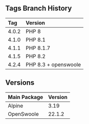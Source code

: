 ## Tags Branch History

 Tag   | Version              
:------|:---------------------
 4.0.2 | PHP 8                
 4.1.0 | PHP 8.1              
 4.1.1 | PHP 8.1.7            
 4.1.5 | PHP 8.2              
 4.2.4 | PHP 8.3 + openswoole 

## Versions

 Main Package | Version 
:-------------|:--------
 Alpine       | 3.19    
 OpenSwoole   | 22.1.2  